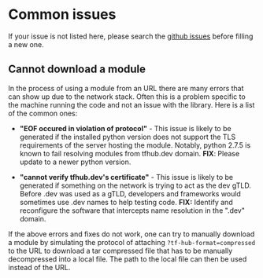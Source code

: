 # Common issues

If your issue is not listed here, please search the [github issues](https://github.com/tensorflow/hub/issues) before filling a new one.


## Cannot download a module

In the process of using a module from an URL there are many errors that can show
up due to the network stack. Often this is a problem specific to the machine
running the code and not an issue with the library. Here is a list of the common
ones:

* **"EOF occured in violation of protocol"** - This issue is likely to be
generated if the installed python version does not support the TLS requirements
of the server hosting the module. Notably, python 2.7.5 is known to fail
resolving modules from tfhub.dev domain. **FIX**: Please update to a newer
python version.

* **"cannot verify tfhub.dev's certificate"** - This issue is likely to be
generated if something on the network is trying to act as the dev gTLD.
Before .dev was used as a gTLD, developers and frameworks would sometimes use
.dev names to help testing code. **FIX:** Identify and reconfigure the software
that intercepts name resolution in the ".dev" domain.

If the above errors and fixes do not work, one can try to manually download a
module by simulating the protocol of attaching `?tf-hub-format=compressed`
to the URL to download a tar compressed file that has to be manually decompressed
into a local file. The path to the local file can then be used instead of the
URL.



